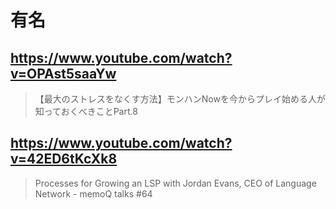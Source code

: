 # 有名

## https://www.youtube.com/watch?v=OPAst5saaYw

> 【最大のストレスをなくす方法】モンハンNowを今からプレイ始める人が知っておくべきことPart.8 

## https://www.youtube.com/watch?v=42ED6tKcXk8

>  Processes for Growing an LSP with Jordan Evans, CEO of Language Network - memoQ talks #64 
